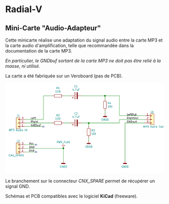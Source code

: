 # Radial-V

## Mini-Carte "Audio-Adapteur"

Cette minicarte réalise une adaptation du signal audio entre la carte MP3 et la carte audio d'amplification, telle que recommandée dans la documentation de la carte MP3.

*En particulier, le GNDbuf sortant de la carte MP3 ne doit pas être relié à la masse, ni utilisé.*

La carte a été fabriquée sur un Veroboard (pas de PCB).

![Radial-V MP3 Audio Adapter](Radial-V%20MP3%20Audio%20Adapter.png)

Le branchement sur le connecteur *CNX_SPARE* permet de récupérer un signal GND.

Schémas et PCB compatibles avec le logiciel **KiCad** (freeware).
